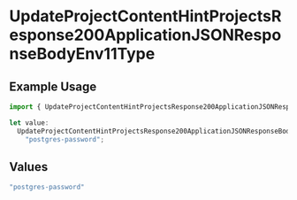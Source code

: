 # UpdateProjectContentHintProjectsResponse200ApplicationJSONResponseBodyEnv11Type

## Example Usage

```typescript
import { UpdateProjectContentHintProjectsResponse200ApplicationJSONResponseBodyEnv11Type } from "@simplesagar/vercel/models/updateprojectop.js";

let value:
  UpdateProjectContentHintProjectsResponse200ApplicationJSONResponseBodyEnv11Type =
    "postgres-password";
```

## Values

```typescript
"postgres-password"
```